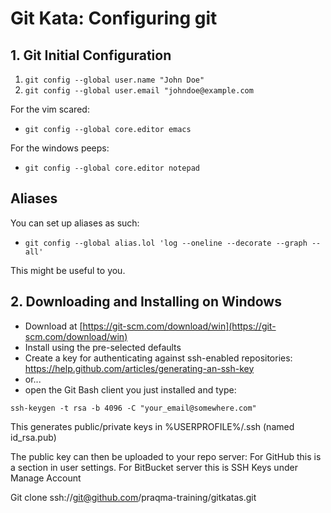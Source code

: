 # Git Kata: Configuring git


## 1. Git Initial Configuration
1. `git config --global user.name "John Doe"`
1. `git config --global user.email "johndoe@example.com`

For the vim scared:
- `git config --global core.editor emacs`

For the windows peeps:
- `git config --global core.editor notepad`

## Aliases

You can set up aliases as such:
* `git config --global alias.lol 'log --oneline --decorate --graph --all'`

This might be useful to you.

## 2. Downloading and Installing on Windows

* Download at [https://git-scm.com/download/win](https://git-scm.com/download/win)
* Install using the pre-selected defaults
* Create a key for authenticating against ssh-enabled repositories:
https://help.github.com/articles/generating-an-ssh-key
* or...
* open the Git Bash client you just installed and type:

`ssh-keygen -t rsa -b 4096 -C "your_email@somewhere.com"`

This generates public/private keys in %USERPROFILE%/.ssh (named id_rsa.pub)

The public key can then be uploaded to your repo server:
For GitHub this is a section in user settings.
For BitBucket server this is SSH Keys under Manage Account

Git clone ssh://git@github.com/praqma-training/gitkatas.git
